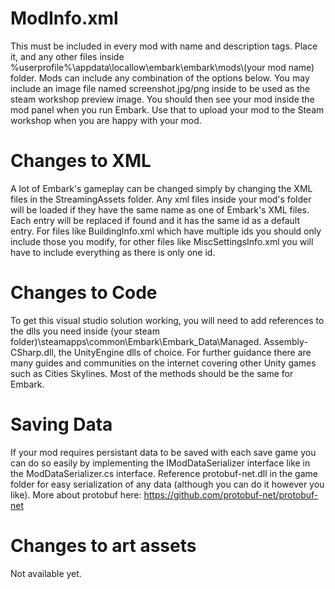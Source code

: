 # ModInfo.xml
This must be included in every mod with name and description tags. Place it, and any other files inside %userprofile%\appdata\locallow\embark\embark\mods\\(your mod name) folder. Mods can include any combination of the options below. You may include an image file named screenshot.jpg/png inside to be used as the steam workshop preview image. You should then see your mod inside the mod panel when you run Embark. Use that to upload your mod to the Steam workshop when you are happy with your mod.

# Changes to XML
A lot of Embark's gameplay can be changed simply by changing the XML files in the StreamingAssets folder. Any xml files inside your mod's folder will be loaded if they have the same name as one of Embark's XML files.
Each entry will be replaced if found and it has the same id as a default entry. For files like BuildingInfo.xml which have multiple ids you should only include those you modify, for other files like MiscSettingsInfo.xml you will have to include everything as there is only one id.

# Changes to Code
To get this visual studio solution working, you will need to add references to the dlls you need inside (your steam folder)\steamapps\common\Embark\Embark_Data\Managed.
Assembly-CSharp.dll, the UnityEngine dlls of choice. For further guidance there are many guides and communities on the internet covering other Unity games such as Cities Skylines. Most of the methods should be the same for Embark.

# Saving Data
If your mod requires persistant data to be saved with each save game you can do so easily by implementing the IModDataSerializer interface like in the ModDataSerializer.cs interface. Reference protobuf-net.dll in the game folder for easy serialization of any data (although you can do it however you like). More about protobuf here: https://github.com/protobuf-net/protobuf-net

# Changes to art assets
Not available yet.
